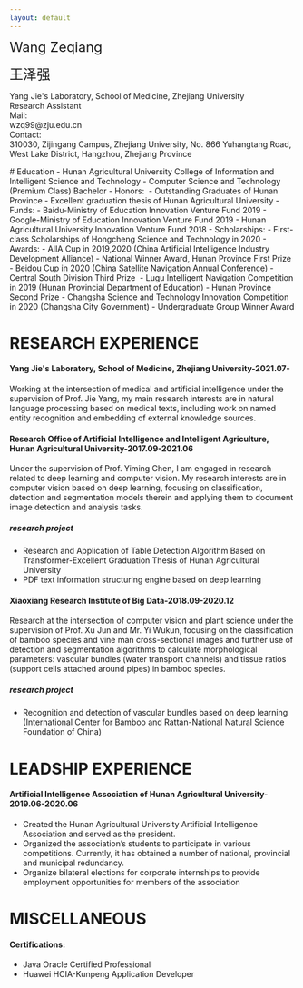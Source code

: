 ```yaml
---
layout: default
---
```


<dl>
<font size=5>Wang Zeqiang</font>

<font size=5>王泽强</font>
  
<dt>Yang Jie's Laboratory, School of Medicine, Zhejiang University</dt>
  <di>Research Assistant</di>
<dt>Mail: </dt>
  <di>wzq99@zju.edu.cn</di>
<dt>Contact:</dt>
  <di>310030, Zijingang Campus, Zhejiang University, No. 866 Yuhangtang Road, West Lake District, Hangzhou, Zhejiang Province</di>
</dl>
# Education
- Hunan Agricultural University College of Information and Intelligent Science and Technology
  - Computer Science and Technology (Premium Class)  Bachelor
- Honors:  
  - Outstanding Graduates of Hunan Province   
  - Excellent graduation thesis of Hunan Agricultural University
- Funds:
  - Baidu-Ministry of Education Innovation Venture Fund 2019
  - Google-Ministry of Education Innovation Venture Fund 2019
  - Hunan Agricultural University Innovation Venture Fund 2018
- Scholarships:
  - First-class Scholarships of Hongcheng Science and Technology in 2020
- Awards:
  - AIIA Cup in 2019,2020 (China Artificial Intelligence Industry Development Alliance)
    - National Winner Award, Hunan Province First Prize
  - Beidou Cup in 2020 (China Satellite Navigation Annual Conference)
    - Central South Division Third Prize 
  - Lugu Intelligent Navigation Competition in 2019 (Hunan Provincial Department of Education)
    - Hunan Province Second Prize
  - Changsha  Science and Technology Innovation Competition in 2020 (Changsha City Government)
    - Undergraduate Group Winner Award

# RESEARCH EXPERIENCE

#### Yang Jie's Laboratory, School of Medicine, Zhejiang University-2021.07-
Working at the intersection of medical and artificial intelligence under the supervision of Prof. Jie Yang, my main research interests are in natural language processing based on medical texts, including work on named entity recognition and embedding of external knowledge sources.

#### Research Office of Artificial Intelligence and Intelligent Agriculture, Hunan Agricultural University-2017.09-2021.06
Under the supervision of Prof. Yiming Chen, I am engaged in research related to deep learning and computer vision. My research interests are in computer vision based on deep learning, focusing on classification, detection and segmentation models therein and applying them to document image detection and analysis tasks.
##### research project
  - Research and Application of Table Detection Algorithm Based on Transformer-Excellent Graduation Thesis of Hunan Agricultural University
  - PDF text information structuring engine based on deep learning

#### Xiaoxiang Research Institute of Big Data-2018.09-2020.12
Research at the intersection of computer vision and plant science under the supervision of Prof. Xu Jun and Mr. Yi Wukun, focusing on the classification of bamboo species and vine man cross-sectional images and further use of detection and segmentation algorithms to calculate morphological parameters: vascular bundles (water transport channels) and tissue ratios (support cells attached around pipes) in bamboo species.
##### research project
  - Recognition and detection of vascular bundles based on deep learning (International Center for Bamboo and Rattan-National Natural Science Foundation of China)

# LEADSHIP EXPERIENCE

####  Artificial Intelligence Association of Hunan Agricultural University-2019.06-2020.06
- Created the Hunan Agricultural University Artificial Intelligence Association and served as the president.
- Organized the association’s students to participate in various competitions. Currently, it has obtained a number of national, provincial and municipal redundancy.
- Organize bilateral elections for corporate internships to provide employment opportunities for members of the association

# MISCELLANEOUS
#### Certifications:
* Java Oracle Certified Professional
* Huawei HCIA-Kunpeng Application Developer

